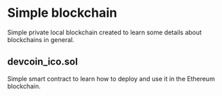 # Simple blockchain

Simple private local blockchain created to learn some details about blockchains in general.

## devcoin_ico.sol

Simple smart contract to learn how to deploy and use it in the Ethereum blockchain.

